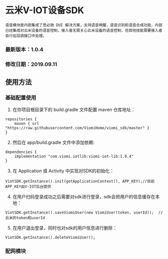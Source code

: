 # 云米V-IOT设备SDK
    语音模块是内部集成了思必驰 DUI 解决方案，支持语音唤醒，语音识别和语音合成功能，内部已经集成对云米设备的语音控制，接入者无需关心云米设备的语音控制，但其他技能需要接入者自行在回调接口中处理。
### 最新版本：1.0.4
### 修改日期：2019.09.11
## 使用方法
### 基础配置使用
  1. 在你项目根目录下的 build.gradle 文件配置 maven 仓库地址：
  ```
  repositories {
      maven { url "https://raw.githubusercontent.com/ViomiHome/viomi_sdk/master" }
  }
  ```
  2. 然后在 app/build.gradle 文件中添加依赖:
  ```
  dependencies {
      implementation "com.viomi.iotlib:viomi-iot-lib:1.0.4"
  }
  ```
  3. 在 Application 或 Activity 中实现对SDK的初始化：
  ```
  ViotSDK.getInstance().init(getApplicationContext(), APP_KEY);//目前APP_KEY由V-IOT后台提供
  ```
  4. 在用户扫码登录成功之后需要对sdk进行登录，sdk会把用户的信息缓存在本地：
  ```
  ViotSDK.getInstance().saveViomiUser(new ViomiUser(token, userId));  //云米的token和userId
  ```
  5. 在用户退出登录，同时也对sdk的用户信息进行删除：
  ```
  ViotSDK.getInstance().deleteViomiUser();
  ```
### 配网模块
 
